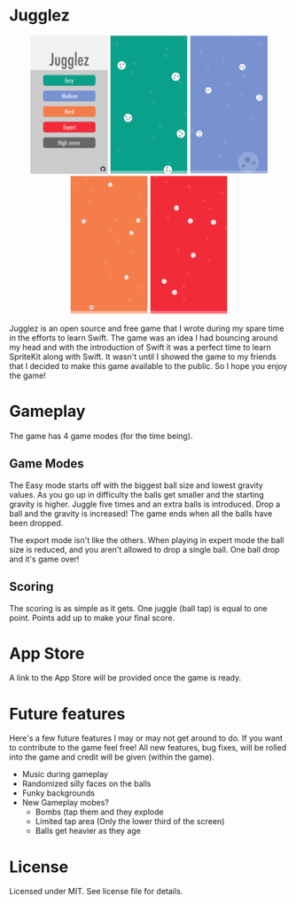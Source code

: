 # Jugglez

<p align="center" >
  <img src="https://raw.githubusercontent.com/etiennemartin/jugglez/master/assets/screenshots/MainScreen.PNG" height=250 alt="Jugglez-MainMenu" title="AFNetworking">
  <img src="https://raw.githubusercontent.com/etiennemartin/jugglez/master/assets/screenshots/gameplay_easy.PNG" height=250 alt="Jugglez-MainMenu" title="AFNetworking">
  <img src="https://raw.githubusercontent.com/etiennemartin/jugglez/master/assets/screenshots/gameplay_medium.PNG" height=250 alt="Jugglez-MainMenu" title="AFNetworking">
  <img src="https://raw.githubusercontent.com/etiennemartin/jugglez/master/assets/screenshots/gameplay_hard.PNG" height=250 alt="Jugglez-MainMenu" title="AFNetworking">
  <img src="https://raw.githubusercontent.com/etiennemartin/jugglez/master/assets/screenshots/gameplay_expert.PNG" height=250 alt="Jugglez-MainMenu" title="AFNetworking">
</p>

Jugglez is an open source and free game that I wrote during my spare time in the efforts to learn Swift. The game was an idea I had bouncing around my head and with the introduction of Swift it was a perfect time to learn SpriteKit along with Swift. It wasn't until I showed the game to my friends that I decided to make this game available to the public. So I hope you enjoy the game!

# Gameplay

The game has 4 game modes (for the time being). 

## Game Modes

The Easy mode starts off with the biggest ball size and lowest gravity values. As you go up in difficulty the balls get smaller and the starting gravity is higher. Juggle five times and an extra balls is introduced. Drop a ball and the gravity is increased! The game ends when all the balls have been dropped.

The export mode isn't like the others. When playing in expert mode the ball size is reduced, and you aren't allowed to drop a single ball. One ball drop and it's game over!

## Scoring

The scoring is as simple as it gets. One juggle (ball tap) is equal to one point. Points add up to make your final score.

# App Store

A link to the App Store will be provided once the game is ready.

# Future features

Here's a few future features I may or may not get around to do. If you want to contribute to the game feel free! All new features, bug fixes, will be rolled into the game and credit will be given (within the game).

* Music during gameplay
* Randomized silly faces on the balls
* Funky backgrounds
* New Gameplay mobes?
   * Bombs (tap them and they explode
   * Limited tap area (Only the lower third of the screen)
   * Balls get heavier as they age

# License
Licensed under MIT. See license file for details.
